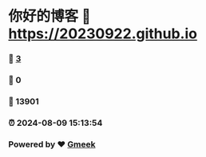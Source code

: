 # 你好的博客 :link: https://20230922.github.io 
### :page_facing_up: [3](https://20230922.github.io/tag.html) 
### :speech_balloon: 0 
### :hibiscus: 13901 
### :alarm_clock: 2024-08-09 15:13:54 
### Powered by :heart: [Gmeek](https://github.com/Meekdai/Gmeek)
